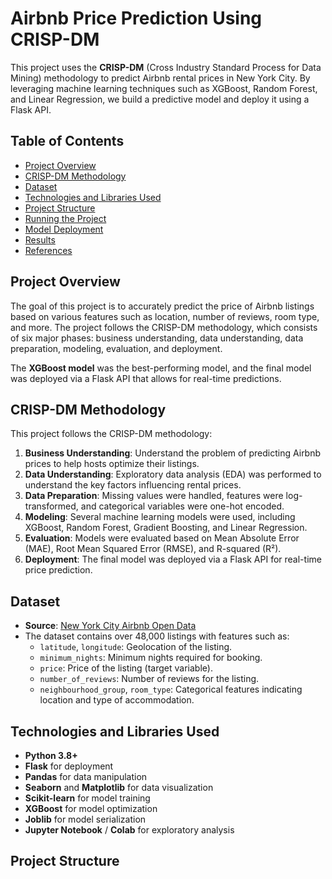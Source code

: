 # Airbnb Price Prediction Using CRISP-DM

This project uses the **CRISP-DM** (Cross Industry Standard Process for Data Mining) methodology to predict Airbnb rental prices in New York City. By leveraging machine learning techniques such as XGBoost, Random Forest, and Linear Regression, we build a predictive model and deploy it using a Flask API.

## Table of Contents
- [Project Overview](#project-overview)
- [CRISP-DM Methodology](#crisp-dm-methodology)
- [Dataset](#dataset)
- [Technologies and Libraries Used](#technologies-and-libraries-used)
- [Project Structure](#project-structure)
- [Running the Project](#running-the-project)
- [Model Deployment](#model-deployment)
- [Results](#results)
- [References](#references)

## Project Overview

The goal of this project is to accurately predict the price of Airbnb listings based on various features such as location, number of reviews, room type, and more. The project follows the CRISP-DM methodology, which consists of six major phases: business understanding, data understanding, data preparation, modeling, evaluation, and deployment.

The **XGBoost model** was the best-performing model, and the final model was deployed via a Flask API that allows for real-time predictions.

## CRISP-DM Methodology

This project follows the CRISP-DM methodology:

1. **Business Understanding**: Understand the problem of predicting Airbnb prices to help hosts optimize their listings.
2. **Data Understanding**: Exploratory data analysis (EDA) was performed to understand the key factors influencing rental prices.
3. **Data Preparation**: Missing values were handled, features were log-transformed, and categorical variables were one-hot encoded.
4. **Modeling**: Several machine learning models were used, including XGBoost, Random Forest, Gradient Boosting, and Linear Regression.
5. **Evaluation**: Models were evaluated based on Mean Absolute Error (MAE), Root Mean Squared Error (RMSE), and R-squared (R²).
6. **Deployment**: The final model was deployed via a Flask API for real-time price prediction.

## Dataset

- **Source**: [New York City Airbnb Open Data](https://www.kaggle.com/dgomonov/new-york-city-airbnb-open-data)
- The dataset contains over 48,000 listings with features such as:
  - `latitude`, `longitude`: Geolocation of the listing.
  - `minimum_nights`: Minimum nights required for booking.
  - `price`: Price of the listing (target variable).
  - `number_of_reviews`: Number of reviews for the listing.
  - `neighbourhood_group`, `room_type`: Categorical features indicating location and type of accommodation.

## Technologies and Libraries Used

- **Python 3.8+**
- **Flask** for deployment
- **Pandas** for data manipulation
- **Seaborn** and **Matplotlib** for data visualization
- **Scikit-learn** for model training
- **XGBoost** for model optimization
- **Joblib** for model serialization
- **Jupyter Notebook** / **Colab** for exploratory analysis

## Project Structure

